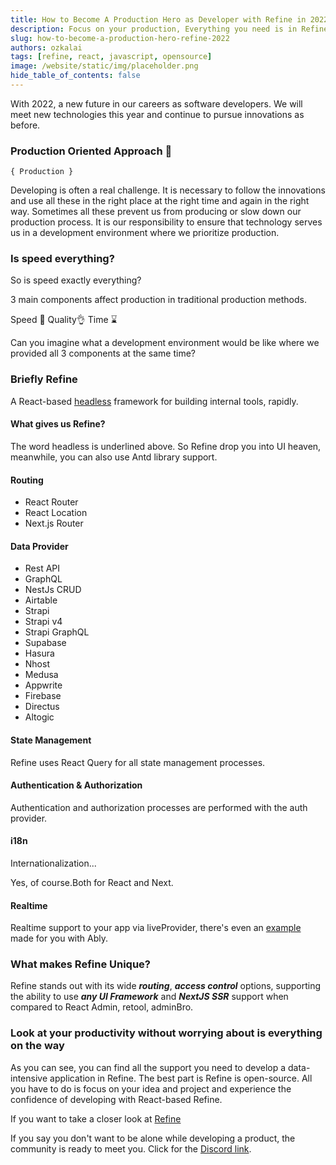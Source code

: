 ```yaml
---
title: How to Become A Production Hero as Developer with Refine in 2022
description: Focus on your production, Everything you need is in Refine.
slug: how-to-become-a-production-hero-refine-2022
authors: ozkalai
tags: [refine, react, javascript, opensource]
image: /website/static/img/placeholder.png
hide_table_of_contents: false
---
```


With 2022, a new future in our careers as software developers. We will meet new technologies this year and continue to pursue innovations as before.

<!--truncate-->

### Production Oriented Approach 🧰 

`{ Production }`

Developing is often a real challenge. It is necessary to follow the innovations and use all these in the right place at the right time and again in the right way. Sometimes all these prevent us from producing or slow down our production process. It is our responsibility to ensure that technology serves us in a development environment where we prioritize production.

### Is speed everything?

So is speed exactly everything?

3 main components affect production in traditional production methods.

Speed 💨
Quality👌 
Time ⌛

Can you imagine what a development environment would be like where we provided all 3 components at the same time?

### Briefly Refine

A React-based <u>headless</u> framework for building internal tools, rapidly.

#### What gives us Refine?

The word headless is underlined above. So Refine drop you into UI heaven, meanwhile, you can also use Antd library support.

#### Routing

- React Router
- React Location
- Next.js Router

	

#### Data Provider

- Rest API
- GraphQL
- NestJs CRUD
- Airtable
- Strapi
- Strapi v4
- Strapi GraphQL
- Supabase
- Hasura
- Nhost
- Medusa
- Appwrite
- Firebase
- Directus
- Altogic
	

#### State Management

Refine uses React Query for all state management processes.

#### Authentication & Authorization

Authentication and authorization processes are performed with the auth provider.

#### i18n

Internationalization...

Yes, of course.Both for React and Next.

#### Realtime

Realtime support to your app via liveProvider, there's even an [example](https://refine.dev/docs/examples/live-provider/ably/) made for you with Ably.


### What makes Refine Unique?

Refine stands out with its wide _**routing**_, **_access control_** options, supporting the ability to use _**any UI Framework**_ and **_NextJS SSR_** support when compared to  React Admin, retool, adminBro.

### Look at your productivity without worrying about is everything on the way

As you can see, you can find all the support you need to develop a data-intensive application in Refine. The best part is Refine is open-source. All you have to do is focus on your idea and project and experience the confidence of developing with React-based Refine.

If you want to take a closer look at [Refine](https://refine.dev/)

If you say you don't want to be alone while developing a product, the community is ready to meet you. Click for the [Discord link](https://discord.gg/refine).




